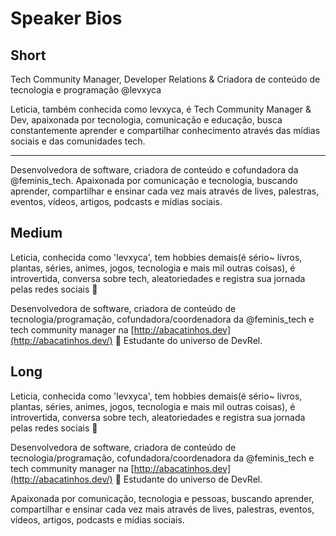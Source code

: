 # Speaker Bios

## Short

Tech Community Manager, Developer Relations & Criadora de conteúdo de tecnologia e programação @levxyca

Leticia, também conhecida como levxyca, é Tech Community Manager & Dev, apaixonada por tecnologia, comunicação e educação, busca constantemente aprender e compartilhar conhecimento através das mídias sociais e das comunidades tech.

----

Desenvolvedora de software, criadora de conteúdo e cofundadora da @feminis_tech. Apaixonada por comunicação e tecnologia, buscando aprender, compartilhar e ensinar cada vez mais através de lives, palestras, eventos, vídeos, artigos, podcasts e mídias sociais.

## Medium

Leticia, conhecida como 'levxyca', tem hobbies demais(é sério~ livros, plantas, séries, animes, jogos, tecnologia e mais mil outras coisas), é introvertida, conversa sobre tech, aleatoriedades e registra sua jornada pelas redes sociais 💫

Desenvolvedora de software, criadora de conteúdo de tecnologia/programação, cofundadora/coordenadora da @feminis_tech e tech community manager na [http://abacatinhos.dev](http://abacatinhos.dev/) 🥑 Estudante do universo de DevRel.

## Long

Leticia, conhecida como 'levxyca', tem hobbies demais(é sério~ livros, plantas, séries, animes, jogos, tecnologia e mais mil outras coisas), é introvertida, conversa sobre tech, aleatoriedades e registra sua jornada pelas redes sociais 💫

Desenvolvedora de software, criadora de conteúdo de tecnologia/programação, cofundadora/coordenadora da @feminis_tech e tech community manager na [http://abacatinhos.dev](http://abacatinhos.dev/) 🥑 Estudante do universo de DevRel.

Apaixonada por comunicação, tecnologia e pessoas, buscando aprender, compartilhar e ensinar cada vez mais através de lives, palestras, eventos, vídeos, artigos, podcasts e mídias sociais.
